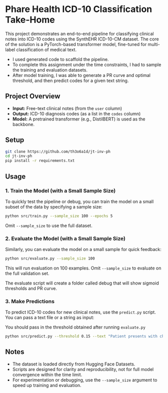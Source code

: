 # Phare Health ICD-10 Classification Take-Home

This project demonstrates an end-to-end pipeline for classifying clinical notes into ICD-10 codes using the SynthEHR ICD-10-CM dataset. The core of the solution is a PyTorch-based transformer model, fine-tuned for multi-label classification of medical text.

* I used generated code to scaffold the pipeline.
* To complete this assignment under the time constraints, I had to sample the training and evaluation datasets. 
* After model training, I was able to generate a PR curve and optimal threshold, and then predict codes for a given text string. 

## Project Overview

- **Input:** Free-text clinical notes (from the `user` column)
- **Output:** ICD-10 diagnosis codes (as a list in the `codes` column)
- **Model:** A pretrained transformer (e.g., DistilBERT) is used as the backbone.

## Setup

```bash
git clone https://github.com/th3o6a1d/jt-inv-ph
cd jt-inv-ph
pip install -r requirements.txt
```

## Usage

### 1. Train the Model (with a Small Sample Size)

To quickly test the pipeline or debug, you can train the model on a small subset of the data by specifying a sample size:

```bash
python src/train.py --sample_size 100 --epochs 5
```

Omit `--sample_size` to use the full dataset.

### 2. Evaluate the Model (with a Small Sample Size)

Similarly, you can evaluate the model on a small sample for quick feedback:

```bash
python src/evaluate.py --sample_size 100
```

This will run evaluation on 100 examples. Omit `--sample_size` to evaluate on the full validation set.

The evaluate script will create a folder called debug that will show sigmoid thresholds and PR curve.

### 3. Make Predictions

To predict ICD-10 codes for new clinical notes, use the `predict.py` script. You can pass a text file or a string as input:

You should pass in the threshold obtained after running `evaluate.py`

```bash
python src/predict.py --threshold 0.15 --text "Patient presents with chest pain and shortness of breath."
```

## Notes
- The dataset is loaded directly from Hugging Face Datasets.
- Scripts are designed for clarity and reproducibility, not for full model convergence within the time limit.
- For experimentation or debugging, use the `--sample_size` argument to speed up training and evaluation.
